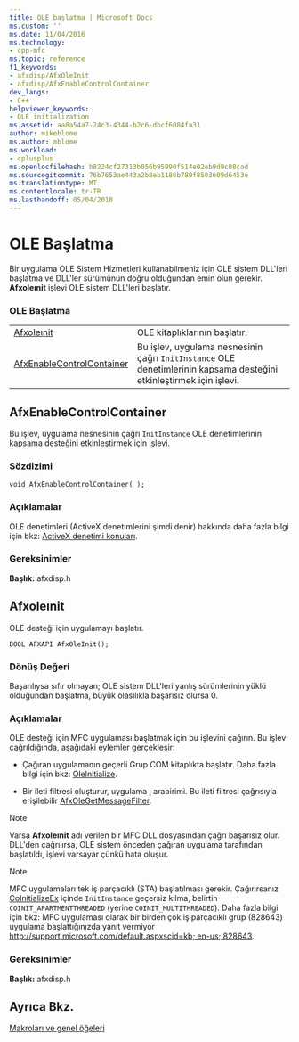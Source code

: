 ```yaml
---
title: OLE başlatma | Microsoft Docs
ms.custom: ''
ms.date: 11/04/2016
ms.technology:
- cpp-mfc
ms.topic: reference
f1_keywords:
- afxdisp/AfxOleInit
- afxdisp/AfxEnableControlContainer
dev_langs:
- C++
helpviewer_keywords:
- OLE initialization
ms.assetid: aa8a54a7-24c3-4344-b2c6-dbcf6084fa31
author: mikeblome
ms.author: mblome
ms.workload:
- cplusplus
ms.openlocfilehash: b8224cf27313b056b95990f514e02eb9d9c08cad
ms.sourcegitcommit: 76b7653ae443a2b8eb1186b789f8503609d6453e
ms.translationtype: MT
ms.contentlocale: tr-TR
ms.lasthandoff: 05/04/2018
---
```

# <a name="ole-initialization"></a>OLE Başlatma
Bir uygulama OLE Sistem Hizmetleri kullanabilmeniz için OLE sistem DLL'leri başlatma ve DLL'ler sürümünün doğru olduğundan emin olun gerekir. **Afxoleınit** işlevi OLE sistem DLL'leri başlatır.  
  
### <a name="ole-initialization"></a>OLE Başlatma  
  
|||  
|-|-|  
|[Afxoleınit](#afxoleinit)|OLE kitaplıklarının başlatır.| 
|[AfxEnableControlContainer](#afxenablecontrolcontainer)|Bu işlev, uygulama nesnesinin çağrı `InitInstance` OLE denetimlerinin kapsama desteğini etkinleştirmek için işlevi.| 


## <a name="afxenablecontrolcontainer"></a> AfxEnableControlContainer
Bu işlev, uygulama nesnesinin çağrı `InitInstance` OLE denetimlerinin kapsama desteğini etkinleştirmek için işlevi.  
   
### <a name="syntax"></a>Sözdizimi    
```
void AfxEnableControlContainer( );  
```  
   
### <a name="remarks"></a>Açıklamalar  
 OLE denetimleri (ActiveX denetimlerini şimdi denir) hakkında daha fazla bilgi için bkz: [ActiveX denetimi konuları](../mfc-activex-controls.md).  
   
### <a name="requirements"></a>Gereksinimler  
 **Başlık:** afxdisp.h  

  
##  <a name="afxoleinit"></a>  Afxoleınit  
 OLE desteği için uygulamayı başlatır.  
  
``` 
BOOL AFXAPI AfxOleInit(); 
```  
  
### <a name="return-value"></a>Dönüş Değeri  
 Başarılıysa sıfır olmayan; OLE sistem DLL'leri yanlış sürümlerinin yüklü olduğundan başlatma, büyük olasılıkla başarısız olursa 0.  
  
### <a name="remarks"></a>Açıklamalar  
 OLE desteği için MFC uygulaması başlatmak için bu işlevini çağırın. Bu işlev çağrıldığında, aşağıdaki eylemler gerçekleşir:  
  
-   Çağıran uygulamanın geçerli Grup COM kitaplıkta başlatır. Daha fazla bilgi için bkz: [OleInitialize](http://msdn.microsoft.com/library/windows/desktop/ms690134).  
  
-   Bir ileti filtresi oluşturur, uygulama [ı](http://msdn.microsoft.com/library/windows/desktop/ms693740) arabirimi. Bu ileti filtresi çağrısıyla erişilebilir [AfxOleGetMessageFilter](application-control.md#afxolegetmessagefilter).  
  
> [!NOTE]
>  Varsa **Afxoleınit** adı verilen bir MFC DLL dosyasından çağrı başarısız olur. DLL'den çağrılırsa, OLE sistem önceden çağıran uygulama tarafından başlatıldı, işlevi varsayar çünkü hata oluşur.  
  
> [!NOTE]
>  MFC uygulamaları tek iş parçacıklı (STA) başlatılması gerekir. Çağırırsanız [CoInitializeEx](http://msdn.microsoft.com/library/windows/desktop/ms695279) içinde `InitInstance` geçersiz kılma, belirtin `COINIT_APARTMENTTHREADED` (yerine `COINIT_MULTITHREADED`). Daha fazla bilgi için bkz: MFC uygulaması olarak bir birden çok iş parçacıklı grup (828643) uygulama başlattığınızda yanıt vermiyor [ http://support.microsoft.com/default.aspxscid=kb; en-us; 828643](http://support.microsoft.com/default.aspxscid=kb;en-us;828643).  

### <a name="requirements"></a>Gereksinimler  
 **Başlık:** afxdisp.h

## <a name="see-also"></a>Ayrıca Bkz.  
 [Makroları ve genel öğeleri](../../mfc/reference/mfc-macros-and-globals.md)
